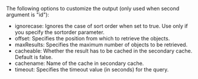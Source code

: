 
The following options to customize the output (only used when second argument is "id"):
- ignorecase: Ignores the case of sort order when set to true. Use only if you specify the sortorder parameter.
- offset: Specifies the position from which to retrieve the objects.
- maxResults: Specifies the maximum number of objects to be retrieved.
- cacheable: Whether the result has to be cached in the secondary cache. Default is false.
- cachename: Name of the cache in secondary cache.
- timeout: Specifies the timeout value (in seconds) for the query.
		